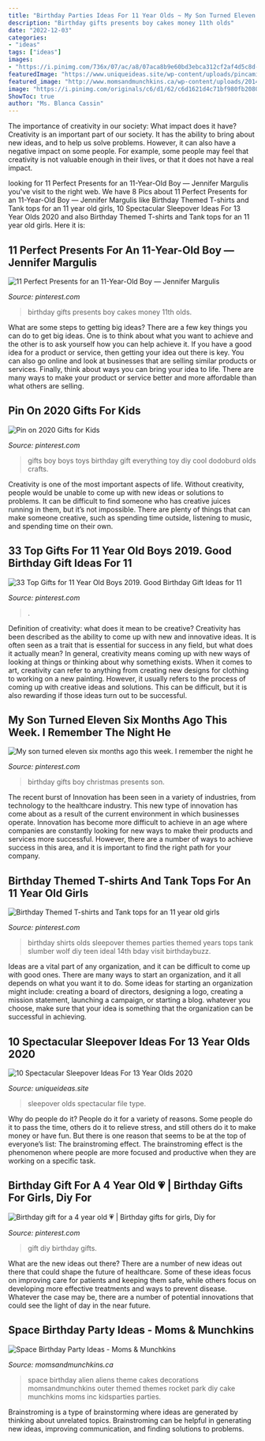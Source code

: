 ```yaml
---
title: "Birthday Parties Ideas For 11 Year Olds ~ My Son Turned Eleven Six Months Ago This Week. I Remember The Night He"
description: "Birthday gifts presents boy cakes money 11th olds"
date: "2022-12-03"
categories:
- "ideas"
tags: ["ideas"]
images:
- "https://i.pinimg.com/736x/07/ac/a8/07aca8b9e60bd3ebca312cf2af4d5c8d---year-old-birthday-party-ideas-for-girls-girls-birthday-parties.jpg"
featuredImage: "https://www.uniqueideas.site/wp-content/uploads/pincami-rivon-on-party-potential-pinterest-sleepover.png"
featured_image: "http://www.momsandmunchkins.ca/wp-content/uploads/2014/02/space-birthday-party-ideas.jpg"
image: "https://i.pinimg.com/originals/c6/d1/62/c6d1621d4c71bf980fb2080a049f020a.jpg"
ShowToc: true
author: "Ms. Blanca Cassin"
---
```



The importance of creativity in our society: What impact does it have?
Creativity is an important part of our society. It has the ability to bring about new ideas, and to help us solve problems. However, it can also have a negative impact on some people. For example, some people may feel that creativity is not valuable enough in their lives, or that it does not have a real impact.

	

		
looking for 11 Perfect Presents for an 11-Year-Old Boy — Jennifer Margulis you've visit to the right web. We have 8 Pics about 11 Perfect Presents for an 11-Year-Old Boy — Jennifer Margulis like Birthday Themed T-shirts and Tank tops for an 11 year old girls, 10 Spectacular Sleepover Ideas For 13 Year Olds 2020 and also Birthday Themed T-shirts and Tank tops for an 11 year old girls. Here it is:
		
    
## 11 Perfect Presents For An 11-Year-Old Boy — Jennifer Margulis

<img loading=lazy src="https://i.pinimg.com/originals/c6/d1/62/c6d1621d4c71bf980fb2080a049f020a.jpg" onerror="this.onerror=null;this.src='https://tse1.mm.bing.net/th?id=OIP.jssFrRFAGQdFrZefL3cYbQHaJ4&amp;pid=15.1';" alt="11 Perfect Presents for an 11-Year-Old Boy — Jennifer Margulis">

_Source: pinterest.com_

>birthday gifts presents boy cakes money 11th olds. 

	

What are some steps to getting big ideas?
There are a few key things you can do to get big ideas. One is to think about what you want to achieve and the other is to ask yourself how you can help achieve it. If you have a good idea for a product or service, then getting your idea out there is key. You can also go online and look at businesses that are selling similar products or services. Finally, think about ways you can bring your idea to life. There are many ways to make your product or service better and more affordable than what others are selling.

    
## Pin On 2020 Gifts For Kids

<img loading=lazy src="https://i.pinimg.com/736x/11/1d/ae/111dae9f9921d7c0272d90bbe8754358.jpg" onerror="this.onerror=null;this.src='https://tse3.mm.bing.net/th?id=OIP.D35P2bDNxT-Ne-sYVgs27gHaOV&amp;pid=15.1';" alt="Pin on 2020 Gifts for Kids">

_Source: pinterest.com_

>gifts boy boys toys birthday gift everything toy diy cool dodoburd olds crafts. 

	

Creativity is one of the most important aspects of life. Without creativity, people would be unable to come up with new ideas or solutions to problems. It can be difficult to find someone who has creative juices running in them, but it’s not impossible. There are plenty of things that can make someone creative, such as spending time outside, listening to music, and spending time on their own.

    
## 33 Top Gifts For 11 Year Old Boys 2019. Good Birthday Gift Ideas For 11

<img loading=lazy src="https://i.pinimg.com/736x/75/83/57/7583573045f78fa2eb9a6486ffce195a.jpg" onerror="this.onerror=null;this.src='https://tse2.mm.bing.net/th?id=OIP.iaDV_IKMcugKHL1G3QOjyAAAAA&amp;pid=15.1';" alt="33 Top Gifts for 11 Year Old Boys 2019. Good Birthday Gift Ideas for 11">

_Source: pinterest.com_

>. 

	

Definition of creativity: what does it mean to be creative?
Creativity has been described as the ability to come up with new and innovative ideas. It is often seen as a trait that is essential for success in any field, but what does it actually mean? In general, creativity means coming up with new ways of looking at things or thinking about why something exists. When it comes to art, creativity can refer to anything from creating new designs for clothing to working on a new painting. However, it usually refers to the process of coming up with creative ideas and solutions. This can be difficult, but it is also rewarding if those ideas turn out to be successful.

    
## My Son Turned Eleven Six Months Ago This Week. I Remember The Night He

<img loading=lazy src="https://i.pinimg.com/736x/41/d9/7f/41d97fbc6ac809e87584adc01f97a836.jpg" onerror="this.onerror=null;this.src='https://tse4.mm.bing.net/th?id=OIP.UFtLYqn0fUMR399D-xx42wHaJ3&amp;pid=15.1';" alt="My son turned eleven six months ago this week. I remember the night he">

_Source: pinterest.com_

>birthday gifts boy christmas presents son. 

	

The recent burst of Innovation has been seen in a variety of industries, from technology to the healthcare industry. This new type of innovation has come about as a result of the current environment in which businesses operate. Innovation has become more difficult to achieve in an age where companies are constantly looking for new ways to make their products and services more successful. However, there are a number of ways to achieve success in this area, and it is important to find the right path for your company.

    
## Birthday Themed T-shirts And Tank Tops For An 11 Year Old Girls

<img loading=lazy src="https://i.pinimg.com/736x/07/ac/a8/07aca8b9e60bd3ebca312cf2af4d5c8d---year-old-birthday-party-ideas-for-girls-girls-birthday-parties.jpg" onerror="this.onerror=null;this.src='https://tse2.mm.bing.net/th?id=OIP.oGlzh_GFkJ3mR_IhKFaphwHaHa&amp;pid=15.1';" alt="Birthday Themed T-shirts and Tank tops for an 11 year old girls">

_Source: pinterest.com_

>birthday shirts olds sleepover themes parties themed years tops tank slumber wolf diy teen ideal 14th bday visit birthdaybuzz. 

	

Ideas are a vital part of any organization, and it can be difficult to come up with good ones. There are many ways to start an organization, and it all depends on what you want it to do. Some ideas for starting an organization might include: creating a board of directors, designing a logo, creating a mission statement, launching a campaign, or starting a blog. whatever you choose, make sure that your idea is something that the organization can be successful in achieving.

    
## 10 Spectacular Sleepover Ideas For 13 Year Olds 2020

<img loading=lazy src="https://www.uniqueideas.site/wp-content/uploads/pincami-rivon-on-party-potential-pinterest-sleepover.png" onerror="this.onerror=null;this.src='https://tse1.mm.bing.net/th?id=OIP.I-GfZqLE-nwUSlLH27S2lwHaNK&amp;pid=15.1';" alt="10 Spectacular Sleepover Ideas For 13 Year Olds 2020">

_Source: uniqueideas.site_

>sleepover olds spectacular file type. 

	

Why do people do it?
People do it for a variety of reasons. Some people do it to pass the time, others do it to relieve stress, and still others do it to make money or have fun. But there is one reason that seems to be at the top of everyone’s list: The brainstroming effect. The brainstroming effect is the phenomenon where people are more focused and productive when they are working on a specific task.

    
## Birthday Gift For A 4 Year Old 💗 | Birthday Gifts For Girls, Diy For

<img loading=lazy src="https://i.pinimg.com/736x/69/c7/38/69c7383fe9c1bd549dce6449188c0cff---year-olds-a-.jpg" onerror="this.onerror=null;this.src='https://tse3.mm.bing.net/th?id=OIP.q1nst5e6OK-9mlBscNB43gHaNK&amp;pid=15.1';" alt="Birthday gift for a 4 year old 💗 | Birthday gifts for girls, Diy for">

_Source: pinterest.com_

>gift diy birthday gifts. 

	

What are the new ideas out there?
There are a number of new ideas out there that could shape the future of healthcare. Some of these ideas focus on improving care for patients and keeping them safe, while others focus on developing more effective treatments and ways to prevent disease. Whatever the case may be, there are a number of potential innovations that could see the light of day in the near future.

    
## Space Birthday Party Ideas - Moms &amp; Munchkins

<img loading=lazy src="http://www.momsandmunchkins.ca/wp-content/uploads/2014/02/space-birthday-party-ideas.jpg" onerror="this.onerror=null;this.src='https://tse4.mm.bing.net/th?id=OIP.dzZH7xOrLmURAYjlSMGRwgHaSZ&amp;pid=15.1';" alt="Space Birthday Party Ideas - Moms &amp; Munchkins">

_Source: momsandmunchkins.ca_

>space birthday alien aliens theme cakes decorations momsandmunchkins outer themed themes rocket park diy cake munchkins moms inc kidsparties parties. 

	

Brainstroming is a type of brainstorming where ideas are generated by thinking about unrelated topics. Brainstroming can be helpful in generating new ideas, improving communication, and finding solutions to problems.

